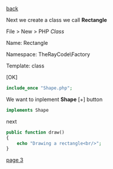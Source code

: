 [back](./page01.md)

Next we create a class we call **Rectangle**

File > New > PHP *Class*

Name: Rectangle

Namespace: TheRayCode\Factory

Template: class

[OK]

```php
include_once "Shape.php";
```
We want to inplement **Shape** [+] button
```php
implements Shape
```
next
```php
public function draw()
{
    echo "Drawing a rectangle<br/>";
}
```


[page 3](./page03.md)
